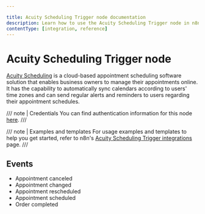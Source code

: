 ```yaml
---

title: Acuity Scheduling Trigger node documentation
description: Learn how to use the Acuity Scheduling Trigger node in n8n. Follow technical documentation to integrate Acuity Scheduling Trigger node into your workflows.
contentType: [integration, reference]
---
```


# Acuity Scheduling Trigger node

[Acuity Scheduling](https://acuityscheduling.com/) is a cloud-based appointment scheduling software solution that enables business owners to manage their appointments online. It has the capability to automatically sync calendars according to users' time zones and can send regular alerts and reminders to users regarding their appointment schedules.

/// note | Credentials
You can find authentication information for this node [here](/integrations/builtin/credentials/acuityscheduling.md).
///

///  note  | Examples and templates
For usage examples and templates to help you get started, refer to n8n's [Acuity Scheduling Trigger integrations](https://n8n.io/integrations/acuity-scheduling-trigger/) page.
///

## Events

* Appointment canceled
* Appointment changed
* Appointment rescheduled
* Appointment scheduled
* Order completed
